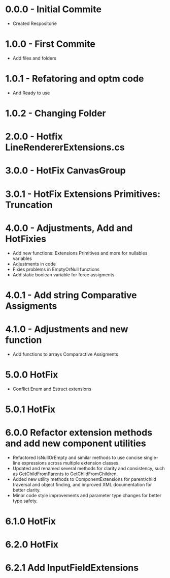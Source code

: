 # 0.0.0 - Initial Commite
- Created Respositorie
# 1.0.0 - First Commite
- Add files and folders
# 1.0.1 - Refatoring and optm code
- And Ready to use
# 1.0.2 - Changing Folder
# 2.0.0 - Hotfix LineRendererExtensions.cs
# 3.0.0 - HotFix CanvasGroup
# 3.0.1 - HotFix Extensions Primitives: Truncation
# 4.0.0 - Adjustments, Add and HotFixies
- Add new functions: Extensions Primitives and more for nullables variables
- Adjustments in code
- Fixies problems in EmptyOrNull functions
- Add static boolean variable for force assigments
# 4.0.1 - Add string Comparative Assigments
# 4.1.0 - Adjustments and new function
- Add functions to arrays Comparactive Assigments
# 5.0.0 HotFix
- Conflict Enum and Estruct extensions
# 5.0.1 HotFix
# 6.0.0 Refactor extension methods and add new component utilities
- Refactored IsNullOrEmpty and similar methods to use concise single-line expressions across multiple extension classes.
- Updated and renamed several methods for clarity and consistency, such as GetChildFromParents to GetChildFromChildren.
- Added new utility methods to ComponentExtensions for parent/child traversal and object finding, and improved XML documentation for better clarity.
- Minor code style improvements and parameter type changes for better type safety.
# 6.1.0 HotFix
# 6.2.0 HotFix
# 6.2.1 Add InputFieldExtensions